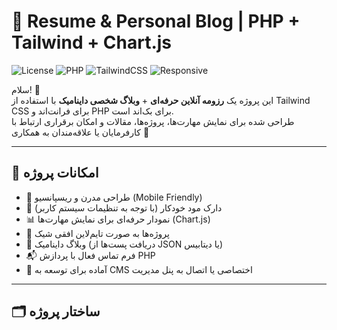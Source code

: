 # 📄 Resume & Personal Blog | PHP + Tailwind + Chart.js

![License](https://img.shields.io/badge/license-MIT-green.svg)
![PHP](https://img.shields.io/badge/PHP-8.x-blue.svg)
![TailwindCSS](https://img.shields.io/badge/TailwindCSS-3.x-blueviolet.svg)
![Responsive](https://img.shields.io/badge/Responsive-Design-success.svg)

سلام! 👋  
این پروژه یک **رزومه آنلاین حرفه‌ای** + **وبلاگ شخصی داینامیک** با استفاده از Tailwind CSS برای فرانت‌اند و PHP برای بک‌اند است.  
طراحی شده برای نمایش مهارت‌ها، پروژه‌ها، مقالات و امکان برقراری ارتباط با کارفرمایان یا علاقه‌مندان به همکاری 🌟

---

## 🎨 امکانات پروژه

- 🚀 طراحی مدرن و ریسپانسیو (Mobile Friendly)
- 🌙 دارک مود خودکار (با توجه به تنظیمات سیستم کاربر)
- 📊 نمودار حرفه‌ای برای نمایش مهارت‌ها (Chart.js)
- 🧩 پروژه‌ها به صورت تایم‌لاین افقی شیک
- 📝 وبلاگ داینامیک (دریافت پست‌ها از JSON یا دیتابیس)
- 📬 فرم تماس فعال با پردازش PHP
- 📁 آماده برای توسعه به CMS اختصاصی یا اتصال به پنل مدیریت

---

## 🗂️ ساختار پروژه

